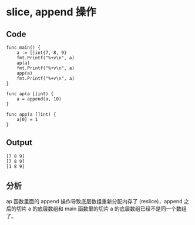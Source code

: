 # slice, append 操作

## Code
```
func main() {
    a := []int{7, 8, 9}
    fmt.Printf("%+v\n", a)
    ap(a)
    fmt.Printf("%+v\n", a)
    app(a)
    fmt.Printf("%+v\n", a)
}

func ap(a []int) {
    a = append(a, 10)
}

func app(a []int) {
    a[0] = 1
}
```

## Output
```
[7 8 9]
[7 8 9]
[1 8 9]
```

## 分析
ap 函数里面的 append 操作导致底层数组重新分配内存了 (reslice)，append 之后的切片 a 的底层数组和 main 函数里的切片 a 的底层数组已经不是同一个数组了。
